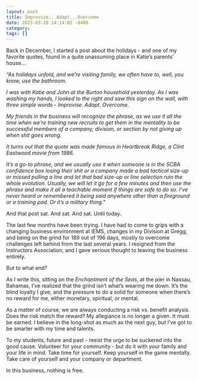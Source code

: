 ```yaml
---
layout: post
title: Improvise...Adapt...Overcome
date: 2023-03-28 14:14:02 -0400
category: 
tags: []
---
```


Back in December, I started a post about the holidays - and one of my favorite quotes, found in a quite unassuming place in Katie’s parents’ house…

_“As holidays unfold, and we’re visiting family, we often have to, well, you know, use the bathroom._

_I was with Katie and John at the Burton household yesterday. As I was washing my hands, I looked to the right and saw this sign on the wall, with three simple words - Improvise. Adapt. Overcome._

_My friends in the business will recognize the phrase, as we use it all the time when we’re training new recruits to get them in the mentality to be successful members of a company, division, or section by not giving up when shit goes wrong._  

_It turns out that the quote was made famous in Heartbreak Ridge, a Clint Eastwood movie from 1986._

_It’s a go-to phrase, and we usually use it when someone is in the SCBA confidence box losing their shit or a company made a bad tactical size-up or missed pulling a line and let that bad size-up or line selection ruin the whole evolution.  Usually, we will let it go for a few minutes and then use the phrase and make it all a teachable moment if things are safe to do so.  I’ve never heard or remembered it being said anywhere other than a fireground or a training pad.  Or it’s a military thing."_

And that post sat. And sat. And sat. Until today.

The last few months have been trying.  I have had to come to grips with a changing business environment at IEMS, changes in my Division at Gregg, and being on the grind for 189 out of 196 days, mostly to overcome challenges left behind from the last several years.  I resigned from the Instructors Association, and I gave serious thought to leaving the business entirely.

But to what end?

As I write this, sitting on the _Enchantment of the Seas_, at the pier in Nassau, Bahamas, I’ve realized that the grind isn’t what’s wearing me down.  It’s the blind loyalty I give, and the pressure to do a solid for someone when there’s no reward for me, either monetary, spiritual, or mental.

As a matter of course, we are always conducting a risk vs. benefit analysis.  Does the risk match the reward?  My allegiance is no longer a given.  It must be earned.  I believe in the long-shot as much as the next guy, but I’ve got to be smarter with my time and talents.  

To my students, future and past - resist the urge to be suckered into the good cause. Volunteer for your community - but do it with your family and your life in mind.  Take time for yourself.  Keep yourself in the game mentally.  Take care of yourself and your company or department.  

In this business, nothing is free.

